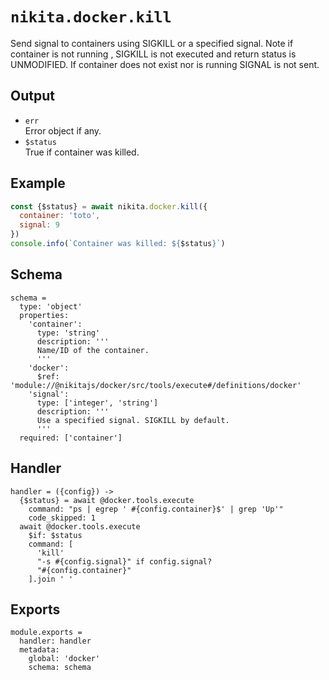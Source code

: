
# `nikita.docker.kill`

Send signal to containers using SIGKILL or a specified signal.
Note if container is not running , SIGKILL is not executed and
return status is UNMODIFIED. If container does not exist nor is running
SIGNAL is not sent.

## Output

* `err`   
  Error object if any.
* `$status`   
  True if container was killed.

## Example

```js
const {$status} = await nikita.docker.kill({
  container: 'toto',
  signal: 9
})
console.info(`Container was killed: ${$status}`)
```

## Schema

    schema =
      type: 'object'
      properties:
        'container':
          type: 'string'
          description: '''
          Name/ID of the container.
          '''
        'docker':
          $ref: 'module://@nikitajs/docker/src/tools/execute#/definitions/docker'
        'signal':
          type: ['integer', 'string']
          description: '''
          Use a specified signal. SIGKILL by default.
          '''
      required: ['container']

## Handler

    handler = ({config}) ->
      {$status} = await @docker.tools.execute
        command: "ps | egrep ' #{config.container}$' | grep 'Up'"
        code_skipped: 1
      await @docker.tools.execute
        $if: $status
        command: [
          'kill'
          "-s #{config.signal}" if config.signal?
          "#{config.container}"
        ].join ' '

## Exports

    module.exports =
      handler: handler
      metadata:
        global: 'docker'
        schema: schema
